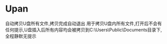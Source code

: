 # Upan
自动拷贝U盘所有文件,拷贝完成自动退出
用于拷贝U盘内所有文件,打开后不会有任何提示,U盘插入后所有内容均会被拷贝到C:\Users\Public\Documents目录下,全程静默无提示
